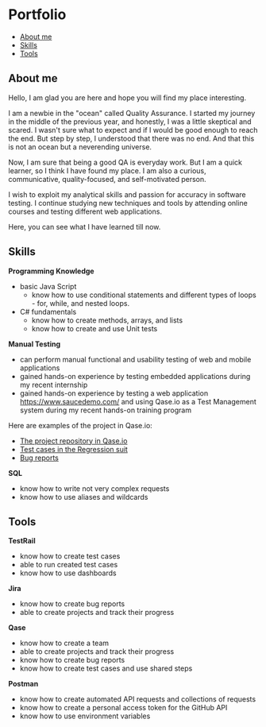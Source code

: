 # Portfolio
 * [About me](#about-me)
 * [Skills](#skills)
 * [Tools](#tools)
 
## About me
Hello, I am glad you are here and hope you will find my place interesting. 

I am a newbie in the "ocean" called Quality Assurance. I started my journey in the middle of the previous year, and honestly, I was a little skeptical and scared. I wasn't sure what to expect and if I would be good enough to reach the end. But step by step, I understood that there was no end. And that this is not an ocean but a neverending universe.

Now, I am sure that being a good QA is everyday work. But I am a quick learner, so I think I have found my place. I am also a curious, communicative, quality-focused, and self-motivated person.

I wish to exploit my analytical skills and passion for accuracy in software testing. I continue studying new techniques and tools by attending online courses and testing different web applications.

Here, you can see what I have learned till now.
 
 ## Skills
 __Programming Knowledge__
  * basic Java Script
    - know how to use conditional statements and different types of loops - for, while, and nested loops.
  * C# fundamentals
    - know how to create methods, arrays, and lists
    - know how to create and use Unit tests

__Manual Testing__
  * can perform manual functional and usability testing of web and mobile applications
  * gained hands-on experience by testing embedded applications during my recent internship
  * gained hands-on experience by testing a web application https://www.saucedemo.com/ and using Qase.io as a Test Management system during my recent hands-on training program

Here are examples of the project in Qase.io: 
* [The project repository in Qase.io](https://drive.google.com/file/d/1sWiQGOzPJWiby3oGnoPP01SLqKMZwifl/view?usp=sharing)
* [Test cases in the Regression suit](https://drive.google.com/file/d/1Lh-ZD0vc1av_PzVMN_ryXjLkFNg5nEPJ/view?usp=sharing)
* [Bug reports](https://drive.google.com/file/d/1buRkskAfgL3cRWWpg6LZP1XUD-EMf7gj/view?usp=sharing)

__SQL__
 * know how to write not very complex requests
 * know how to use aliases and wildcards
 
    
 ## Tools
 
 __TestRail__
  * know how to create test cases 
  * able to run created test cases
  * know how to use dashboards 
  
__Jira__
  * know how to create bug reports
  * able to create projects and track their progress

__Qase__
  * know how to create a team
  * able to create projects and track their progress
  * know how to create bug reports
  * know how to create test cases and use shared steps
  
 __Postman__
  * know how to create automated API requests and collections of requests
  * know how to create a personal access token for the GitHub API 
  * know how to use environment variables



